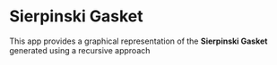 # Sierpinski Gasket
This app provides a graphical representation of the **Sierpinski Gasket** generated using a recursive approach
